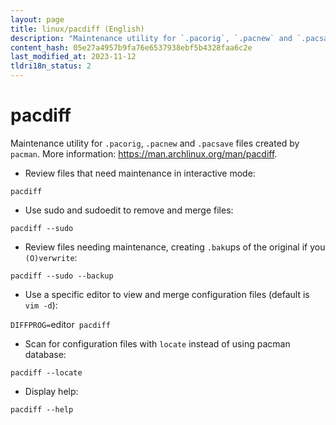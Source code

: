 ```yaml
---
layout: page
title: linux/pacdiff (English)
description: "Maintenance utility for `.pacorig`, `.pacnew` and `.pacsave` files created by `pacman`."
content_hash: 05e27a4957b9fa76e6537938ebf5b4328faa6c2e
last_modified_at: 2023-11-12
tldri18n_status: 2
---
```

# pacdiff

Maintenance utility for `.pacorig`, `.pacnew` and `.pacsave` files created by `pacman`.
More information: <https://man.archlinux.org/man/pacdiff>.

- Review files that need maintenance in interactive mode:

`pacdiff`

- Use sudo and sudoedit to remove and merge files:

`pacdiff --sudo`

- Review files needing maintenance, creating `.bak`ups of the original if you `(O)verwrite`:

`pacdiff --sudo --backup`

- Use a specific editor to view and merge configuration files (default is `vim -d`):

`DIFFPROG=`<span class="tldr-var badge badge-pill bg-dark-lm bg-white-dm text-white-lm text-dark-dm font-weight-bold">editor</span>` pacdiff`

- Scan for configuration files with `locate` instead of using pacman database:

`pacdiff --locate`

- Display help:

`pacdiff --help`
